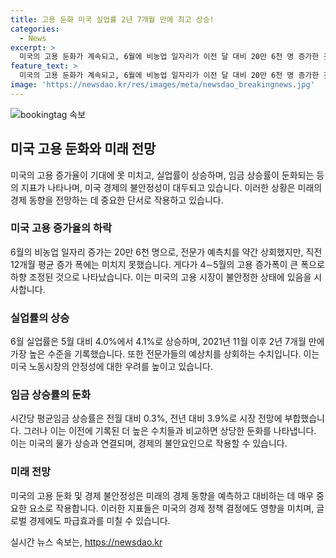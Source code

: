 ```yaml
---
title: 고용 둔화 미국 실업률 2년 7개월 만에 최고 상승!
categories:
  - News
excerpt: >
  미국의 고용 둔화가 계속되고, 6월에 비농업 일자리가 이전 달 대비 20만 6천 명 증가한 것으로 나타났습니다. 전문가들의 예상을 조금 웃돌았지만, 이전 12개월 평균 증가 폭을 못 미쳤습니다. 또한, 4∼5월 고용지표가 크게 하향 조정되면서, 6월 실업률은 2년 7개월 만에 가장 높은 수준을 기록했습니다. 평균임금 상승률은 시장 전망과 일치하며, 이는 미 노동시장이 완화되고 있음을 보여주는 지표입니다. 제롬 파월 미 연방준비제도 의장은 인플레이션 둔화에 대한 확신이 필요하며, 시장에서는 9월에 기준금리 인하 가능성이 커지고 있습니다.
feature_text: >
  미국의 고용 둔화가 계속되고, 6월에 비농업 일자리가 이전 달 대비 20만 6천 명 증가한 것으로 나타났습니다. 전문가들의 예상을 조금 웃돌았지만, 이전 12개월 평균 증가 폭을 못 미쳤습니다. 또한, 4∼5월 고용지표가 크게 하향 조정되면서, 6월 실업률은 2년 7개월 만에 가장 높은 수준을 기록했습니다. 평균임금 상승률은 시장 전망과 일치하며, 이는 미 노동시장이 완화되고 있음을 보여주는 지표입니다. 제롬 파월 미 연방준비제도 의장은 인플레이션 둔화에 대한 확신이 필요하며, 시장에서는 9월에 기준금리 인하 가능성이 커지고 있습니다.
image: 'https://newsdao.kr/res/images/meta/newsdao_breakingnews.jpg'
---
```


<p><img src="https://newsdao.kr/res/images/meta/newsdao_breakingnews.jpg" alt="bookingtag 속보" /></p>

<h2 data-ke-size="size26">미국 고용 둔화와 미래 전망</h2>

<p data-ke-size="size16">미국의 고용 증가율이 기대에 못 미치고, 실업률이 상승하며, 임금 상승률이 둔화되는 등의 지표가 나타나며, 미국 경제의 불안정성이 대두되고 있습니다. 이러한 상황은 미래의 경제 동향을 전망하는 데 중요한 단서로 작용하고 있습니다.</p>

<h3>미국 고용 증가율의 하락</h3>

<p data-ke-size="size16">6월의 비농업 일자리 증가는 20만 6천 명으로, 전문가 예측치를 약간 상회했지만, 직전 12개월 평균 증가 폭에는 미치지 못했습니다. 게다가 4∼5월의 고용 증가폭이 큰 폭으로 하향 조정된 것으로 나타났습니다. 이는 미국의 고용 시장이 불안정한 상태에 있음을 시사합니다.</p>

<h3>실업률의 상승</h3>

<p data-ke-size="size16">6월 실업률은 5월 대비 4.0%에서 4.1%로 상승하며, 2021년 11월 이후 2년 7개월 만에 가장 높은 수준을 기록했습니다. 또한 전문가들의 예상치를 상회하는 수치입니다. 이는 미국 노동시장의 안정성에 대한 우려를 높이고 있습니다.</p>

<h3>임금 상승률의 둔화</h3>

<p data-ke-size="size16">시간당 평균임금 상승률은 전월 대비 0.3%, 전년 대비 3.9%로 시장 전망에 부합했습니다. 그러나 이는 이전에 기록된 더 높은 수치들과 비교하면 상당한 둔화를 나타냅니다. 이는 미국의 물가 상승과 연결되며, 경제의 불안요인으로 작용할 수 있습니다. </p>

<h3>미래 전망</h3>

<p data-ke-size="size16">미국의 고용 둔화 및 경제 불안정성은 미래의 경제 동향을 예측하고 대비하는 데 매우 중요한 요소로 작용합니다. 이러한 지표들은 미국의 경제 정책 결정에도 영향을 미치며, 글로벌 경제에도 파급효과를 미칠 수 있습니다. </p>
실시간 뉴스 속보는, <a href="https://newsdao.kr" rel="dofollow">https://newsdao.kr</a>


